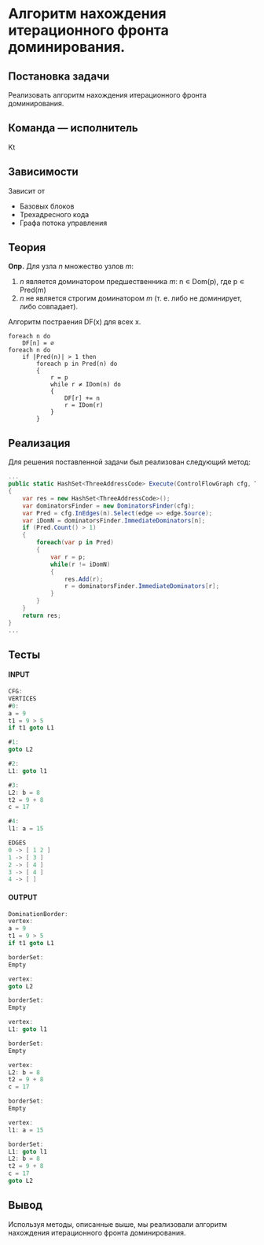 ﻿
# Алгоритм нахождения итерационного фронта доминирования.

## Постановка задачи
Реализовать алгоритм нахождения итерационного фронта доминирования.

## Команда — исполнитель
Kt
## Зависимости
Зависит от  
- Базовых блоков  
- Трехадресного кода  
- Графа потока управления 

## Теория

**Опр.** Для узла *n* множество узлов *m*:
1. *n* является доминатором предшественника *m*:
	n ∊ Dom(p), где p ∊ Pred(m)
2.  *n* не является строгим доминатором  *m* (т. е. либо не доминирует, либо совпадает).

Алгоритм постраения DF(x) для всех x.
```
foreach n do 
	DF[n] = ∅
foreach n do
	if |Pred(n)| > 1 then
		foreach p in Pred(n) do
		{
			r = p
			while r ≠ IDom(n) do
			{
				DF[r] += n
				r = IDom(r)
			}
		}
```
## Реализация

Для решения поставленной задачи был реализован следующий метод:

```csharp
...
public static HashSet<ThreeAddressCode> Execute(ControlFlowGraph cfg, ThreeAddressCode n)
{
	var res = new HashSet<ThreeAddressCode>();
	var dominatorsFinder = new DominatorsFinder(cfg);
	var Pred = cfg.InEdges(n).Select(edge => edge.Source);
	var iDomN = dominatorsFinder.ImmediateDominators[n];
	if (Pred.Count() > 1)
	{
		foreach(var p in Pred)
		{
			var r = p;
			while(r != iDomN)
			{
				res.Add(r);
				r = dominatorsFinder.ImmediateDominators[r];
			}
		}
	}
	return res;
}
...
```
## Тесты

#### INPUT
```csharp
CFG:
VERTICES
#0:
a = 9
t1 = 9 > 5
if t1 goto L1

#1:
goto L2

#2:
L1: goto l1

#3:
L2: b = 8
t2 = 9 + 8
c = 17

#4:
l1: a = 15

EDGES
0 -> [ 1 2 ]
1 -> [ 3 ]
2 -> [ 4 ]
3 -> [ 4 ]
4 -> [ ]
```
#### OUTPUT
```csharp
DominationBorder:
vertex:
a = 9
t1 = 9 > 5
if t1 goto L1

borderSet:
Empty

vertex:
goto L2

borderSet:
Empty

vertex:
L1: goto l1

borderSet:
Empty

vertex:
L2: b = 8
t2 = 9 + 8
c = 17

borderSet:
Empty

vertex:
l1: a = 15

borderSet:
L1: goto l1
L2: b = 8
t2 = 9 + 8
c = 17
goto L2
```

## Вывод
Используя методы, описанные выше, мы реализовали алгоритм нахождения итерационного фронта доминирования.



